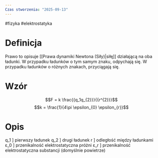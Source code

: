 ```yaml
---
Czas stworzenia: "2025-09-13"
---
```

#fizyka #elektrostatyka
# Definicja
Prawo to opisuje [[Prawa dynamiki Newtona (Siły)|siłę]] działającą na oba ładunki. W przypadku ładunków o tym samym znaku, odpychają się. W przypadku ładunków o różnych znakach, przyciągają się.
# Wzór
$$F = k \frac{{q_1q_{2}}}{{r^{2}}}$$
$$k = \frac{1}{4\pi \epsilon_{0} \epsilon_{r}}$$
# Opis
q_1 ] pierwszy ładunek
q_2 ] drugi ładunek
r ] odległość między ładunkami
ε_0 ] przenikalność elektrostatyczna próżni
ε_r ] przenikalność elektrostatyczna substancji (domyślnie powietrze) 